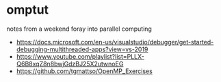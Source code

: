 # omptut
notes from a weekend foray into parallel computing 

- https://docs.microsoft.com/en-us/visualstudio/debugger/get-started-debugging-multithreaded-apps?view=vs-2019  
- https://www.youtube.com/playlist?list=PLLX-Q6B8xqZ8n8bwjGdzBJ25X2utwnoEG  
- https://github.com/tgmattso/OpenMP_Exercises  

